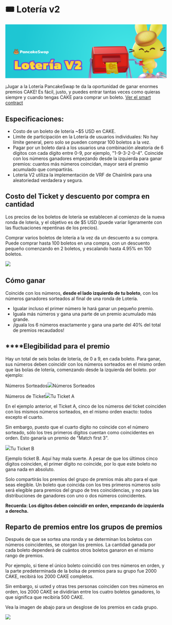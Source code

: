 # 🎟 Lotería v2

![](../../.gitbook/assets/loteria-v2.png)

​¡Jugar a la Lotería PancakeSwap te da la oportunidad de ganar enormes premios CAKE! Es fácil, justo, y puedes entrar tantas veces como quieras siempre y cuando tengas CAKE para comprar un boleto. [Ver el smart contract](https://bscscan.com/address/0x5aF6D33DE2ccEC94efb1bDF8f92Bd58085432d2c)​

## **Especificaciones:** <a id="specifics"></a>

* Costo de un boleto de lotería ~$5 USD en CAKE.
* Límite de participación en la Lotería de usuarios individuales: No hay límite general, pero solo se pueden comprar 100 boletos a la vez.
* Pagar por un boleto dará a los usuarios una combinación aleatoria de 6 dígitos con cada dígito entre 0-9, por ejemplo, "1-9-3-2-0-4". Coincide con los números ganadores empezando desde la izquierda para ganar premios: cuantos más números coincidan, mayor será el premio acumulado que compartirás.
* Lotería V2 utiliza la implementación de VRF de Chainlink para una aleatoriedad verdadera y segura.

## Costo del Ticket y descuento por compra en cantidad <a id="ticket-costs-and-bulk-purchase-discount"></a>

Los precios de los boletos de lotería se establecen al comienzo de la nueva ronda de lotería, y el objetivo es de $5 USD \(puede variar ligeramente con las fluctuaciones repentinas de los precios\).

Comprar varios boletos de lotería a la vez da un descuento a su compra. Puede comprar hasta 100 boletos en una compra, con un descuento pequeño comenzando en 2 boletos, y escalando hasta 4.95% en 100 boletos.

![](https://gblobscdn.gitbook.com/assets%2F-MHREX7DHcljbY5IkjgJ%2F-MdoMyKjuabNBbt1PxoP%2F-MdoPP07JEa9GDmnE5bu%2Fimage.png?alt=media&token=192155fd-53df-483f-aac1-faa5780c9605)

## **Cómo ganar** <a id="how-to-win"></a>

Coincide con los números, **desde el lado izquierdo de tu boleto**, con los números ganadores sorteados al final de una ronda de Lotería.

* Igualar incluso el primer número le hará ganar un pequeño premio.
* Iguala más números y gana una parte de un premio acumulado más grande.
* ¡Iguala los 6 números exactamente y gana una parte del 40% del total de premios recaudados!

## **‌**Elegibilidad para el premio <a id="prize-eligibility"></a>

Hay un total de seis bolas de lotería, de 0 a 9, en cada boleto. Para ganar, sus números deben coincidir con los números sorteados en el mismo orden que las bolas de lotería, comenzando desde la izquierda del boleto. por ejemplo:

Números Sorteados![](https://gblobscdn.gitbook.com/assets%2F-MHREX7DHcljbY5IkjgJ%2F-MdpMa-EHc7hyY29e6dr%2F-MdpOY_cQRE7q_pphjsc%2Fimage.png?alt=media&token=108a4565-4494-4a5f-a047-8acff540afc7)Números Sorteados

 Números de Ticket![](https://gblobscdn.gitbook.com/assets%2F-MHREX7DHcljbY5IkjgJ%2F-MdpMa-EHc7hyY29e6dr%2F-MdpOU_vVcWmXuUGvtYV%2Fimage.png?alt=media&token=d699a43b-dd0a-4ff9-b4ac-5ef48013ee4c)Tu Ticket A

En el ejemplo anterior, el Ticket A, cinco de los números del ticket coinciden con los mismos números sorteados, en el mismo orden exacto: todos excepto el cuarto.

Sin embargo, puesto que el cuarto dígito no coincide con el número sorteado, sólo los tres primeros dígitos cuentan como coincidentes en orden. Esto ganaría un premio de "Match first 3".

![](https://gblobscdn.gitbook.com/assets%2F-MHREX7DHcljbY5IkjgJ%2F-MdpMa-EHc7hyY29e6dr%2F-MdpPAGJFJvx_3KJA8Z2%2Fimage.png?alt=media&token=60133967-ee4d-4560-9222-907f12aff88a)Tu Ticket B

Ejemplo ticket B. Aquí hay mala suerte. A pesar de que los últimos cinco dígitos coinciden, el primer dígito no coincide, por lo que este boleto no gana nada en absoluto.

Solo compartirás los premios del grupo de premios más alto para el que seas elegible. Un boleto que coincida con los tres primeros números solo será elegible para premios del grupo de tres coincidencias, y no para las distribuciones de ganadores con uno o dos números coincidentes.

**Recuerda: Los dígitos deben coincidir en orden, empezando de izquierda a derecha.**

## Reparto de premios entre los grupos de premios <a id="prize-sharing-across-prize-brackets"></a>

Después de que se sortea una ronda y se determinan los boletos con números coincidentes, se otorgan los premios. La cantidad ganada por cada boleto dependerá de cuántos otros boletos ganaron en el mismo rango de premios.

Por ejemplo, si tiene el único boleto coincidió con tres números en orden, y la parte predeterminada de la bolsa de premios para su grupo fue 2000 CAKE, recibirá los 2000 CAKE completos.

Sin embargo, si usted y otras tres personas coinciden con tres números en orden, los 2000 CAKE se dividirían entre los cuatro boletos ganadores, lo que significa que recibiría 500 CAKE.

Vea la imagen de abajo para un desglose de los premios en cada grupo.[  
](https://docs.pancakeswap.finance/products/syrup-pool/syrup-pool-faq)

![](https://gblobscdn.gitbook.com/assets%2F-MHREX7DHcljbY5IkjgJ%2F-MduQ2RtStF7WobF1e2A%2F-MduUqhz46Gaf5m0kXLP%2Fimage.png?alt=media&token=feb3e737-0fc4-42b6-85f5-d47c37fd01b9)

